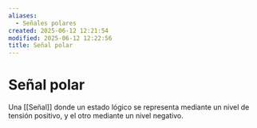 ```yaml
---
aliases:
  - Señales polares
created: 2025-06-12 12:21:54
modified: 2025-06-12 12:22:56
title: Señal polar
---
```


# Señal polar

Una [[Señal]] donde un estado lógico se representa mediante un nivel de tensión positivo, y el otro mediante un nivel negativo.
